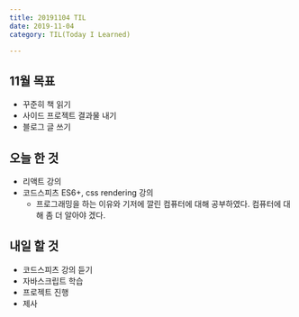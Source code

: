 ```yaml
---
title: 20191104 TIL
date: 2019-11-04
category: TIL(Today I Learned)

---
```


## 11월 목표

- 꾸준히 책 읽기
- 사이드 프로젝트 결과물 내기
- 블로그 글 쓰기

## 오늘 한 것

- 리액트 강의
- 코드스피츠 ES6+, css rendering 강의
  - 프로그래밍을 하는 이유와 기저에 깔린 컴퓨터에 대해 공부하였다.
    컴퓨터에 대해 좀 더 알아야 겠다. 

## 내일 할 것

- 코드스피츠 강의 듣기
- 자바스크립트 학습
- 프로젝트 진행
- 제사
